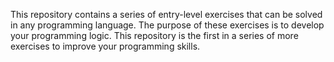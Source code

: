 This repository contains a series of entry-level exercises that can be solved in any programming language. The purpose of these exercises is to develop your programming logic. This repository is the first in a series of more exercises to improve your programming skills.

